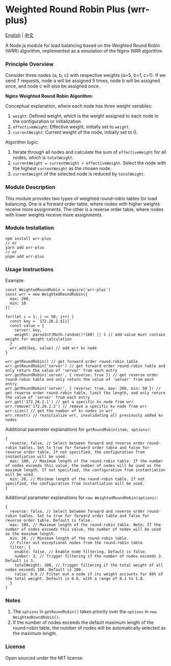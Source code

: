 # Weighted Round Robin Plus (wrr-plus)

[English](./README.MD) | [中文](./README_CN.MD)

A Node.js module for load balancing based on the Weighted Round Robin (WRR) algorithm, implemented as a simulation of the Nginx WRR algorithm.

### Principle Overview

Consider three nodes {a, b, c} with respective weights {a=5, b=1, c=1}. If we send 7 requests, node a will be assigned 5 times, node b will be assigned once, and node c will also be assigned once.

**Nginx Weighted Round Robin Algorithm:**

Conceptual explanation, where each node has three weight variables:
1. `weight`: Defined weight, which is the weight assigned to each node in the configuration or initialization.
2. `effectiveWeight`: Effective weight, initially set to `weight`.
3. `currentWeight`: Current weight of the node, initially set to 0.

Algorithm logic:
1. Iterate through all nodes and calculate the sum of `effectiveWeight` for all nodes, which is `totalWeight`.
2. `currentWeight = currentWeight + effectiveWeight`. Select the node with the highest `currentWeight` as the chosen node.
3. `currentWeight` of the selected node is reduced by `totalWeight`.

### Module Description

This module provides two types of weighted round-robin tables for load balancing. One is a forward order table, where nodes with higher weights receive more assignments. The other is a reverse order table, where nodes with lower weights receive more assignments.

### Module Installation

```
npm install wrr-plus
// or
yarn add wrr-plus
// or
pnpm add wrr-plus
```

### Usage Instructions

Example:

```
const WeightedRoundRobin = require('wrr-plus')
const wrr = new WeightedRoundRobin({
  max: 200,
  min: 10
})

for(let i = 1; i <= 50; i++) {
  const key = `172.26.2.${i}`
  const value = {
    server: key,
    weight: parseInt(Math.random()*100) || 1 // add value must contain weight for weight calculation
  }
  wrr.add(key, value) // add wrr kv node
}

wrr.getRoundRobin() // get forward order round-robin table
wrr.getRoundRobin('server') // get forward order round-robin table and only return the value of 'server' from each entry
wrr.getRoundRobin('server', { reverse: true }) // get reverse order round-robin table and only return the value of 'server' from each entry
wrr.getRoundRobin('server', { reverse: true, max: 200, min: 50 }) // get reverse order round-robin table, limit the length, and only return the value of 'server' from each entry
wrr.get('172.26.2.1') // get a specific kv node from wrr
wrr.remove('172.26.2.2') // remove a specific kv node from wrr
wrr.size() // get the number of kv nodes in wrr
wrr.reset() // reinitialize wrr, invalidating all previously added kv nodes
```

Additional parameter explanations for `getRoundRobin(item, options)`:

```
{
  reverse: false, // Select between forward and reverse order round-robin tables. Set to true for forward order table and false for reverse order table. If not specified, the configuration from instantiation will be used.
  max: 100, // Maximum length of the round-robin table. If the number of nodes exceeds this value, the number of nodes will be used as the maximum length. If not specified, the configuration from instantiation will be used.
  min: 20, // Minimum length of the round-robin table. If not specified, the configuration from instantiation will be used.
}
```

Additional parameter explanations for `new WeightedRoundRobin(options)`:

```
{
  reverse: false, // Select between forward and reverse order round-robin tables. Set to true for forward order table and false for reverse order table. Default is false.
  max: 100, // Maximum length of the round-robin table. Note: If the number of nodes exceeds this value, the number of nodes will be used as the maximum length.
  min: 20, // Minimum length of the round-robin table.
  // Filter out exceptional nodes from the round-robin table
  filter: {
    enable: false, // Enable node filtering. Default is false.
    number: 3, // Trigger filtering if the number of nodes exceeds 3. Default is 3.
    totalWeight: 100, // Trigger filtering if the total weight of all nodes exceeds 100. Default is 100.
    ratio: 0.6 // Filter out a node if its weight accounts for 60% of the total weight. Default is 0.6, with a range of 0.1 to 1.0.
  }
}
```

### Notes

1. The `options` in `getRoundRobin()` takes priority over the `options` in `new WeightedRoundRobin()`.
2. If the number of nodes exceeds the default maximum length of the round-robin table, the number of nodes will be automatically selected as the maximum length.

### License

Open sourced under the MIT license.
